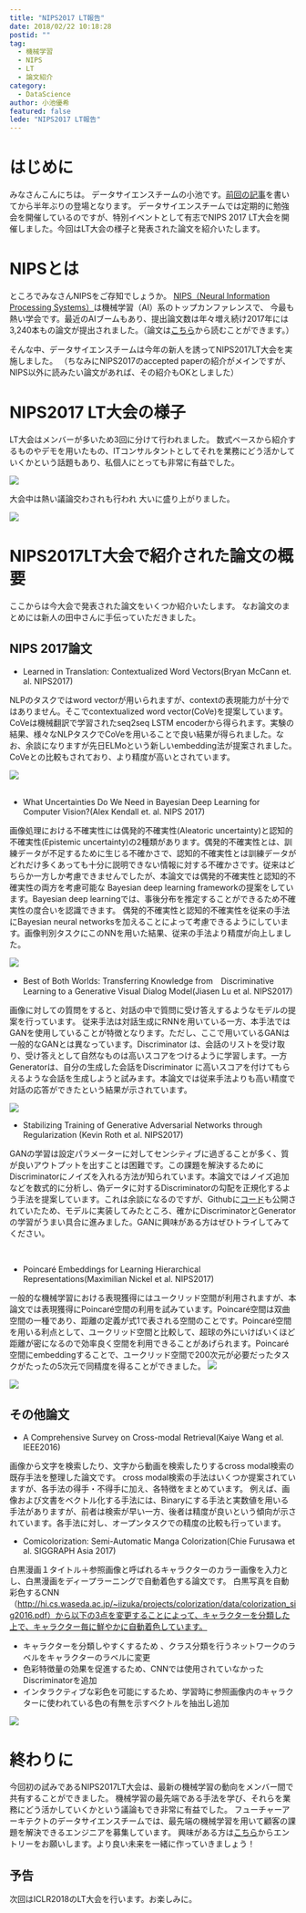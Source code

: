 ```yaml
---
title: "NIPS2017 LT報告"
date: 2018/02/22 10:18:28
postid: ""
tag:
  - 機械学習
  - NIPS
  - LT
  - 論文紹介
category:
  - DataScience
author: 小池優希
featured: false
lede: "NIPS2017 LT報告"
---
```

# はじめに

みなさんこんにちは。
データサイエンスチームの小池です。[前回の記事](/articles/20170526/)を書いてから半年ぶりの登場となります。
データサイエンスチームでは定期的に勉強会を開催しているのですが、特別イベントとして有志でNIPS 2017 LT大会を開催しました。今回はLT大会の様子と発表された論文を紹介いたします。

# NIPSとは
ところでみなさんNIPSをご存知でしょうか。
[NIPS（Neural Information Processing Systems）](https://nips.cc/)は機械学習（AI）系のトップカンファレンスで、
今最も熱い学会です。最近のAIブームもあり、提出論文数は年々増え続け2017年には3,240本もの論文が提出されました。（論文は[こちら]( https://papers.nips.cc/book/advances-in-neural-information-processing-systems-30-2017 )から読むことができます。）

そんな中、データサイエンスチームは今年の新人を誘ってNIPS2017LT大会を実施しました。
（ちなみにNIPS2017のaccepted paperの紹介がメインですが、NIPS以外に読みたい論文があれば、その紹介もOKとしました）


# NIPS2017 LT大会の様子
LT大会はメンバーが多いため3回に分けて行われました。
数式ベースから紹介するものやデモを用いたもの、ITコンサルタントとしてそれを業務にどう活かしていくかという話題もあり、私個人にとっても非常に有益でした。


<img src="/images/20180222/photo_20180222_01.jpeg" loading="lazy">


大会中は熱い議論交わされも行われ 大いに盛り上がりました。


<img src="/images/20180222/photo_20180222_02.jpeg" loading="lazy">



# NIPS2017LT大会で紹介された論文の概要
ここからは今大会で発表された論文をいくつか紹介いたします。
なお論文のまとめには新人の田中さんに手伝っていただきました。

## NIPS 2017論文

- Learned in Translation: Contextualized Word Vectors(Bryan McCann et. al. NIPS2017)

NLPのタスクではword vectorが用いられますが、contextの表現能力が十分ではありません。そこでcontextualized word vector(CoVe)を提案しています。CoVeは機械翻訳で学習されたseq2seq LSTM encoderから得られます。実験の結果、様々なNLPタスクでCoVeを用いることで良い結果が得られました。なお、余談になりますが先日ELMoという新しいembedding法が提案されました。CoVeとの比較もされており、より精度が高いとされています。

<img src="/images/20180222/photo_20180222_03.png" loading="lazy">

</br>
</br>

- What Uncertainties Do We Need in Bayesian Deep Learning for Computer Vision?(Alex Kendall et. al. NIPS 2017)


画像処理における不確実性には偶発的不確実性(Aleatoric uncertainty)と認知的不確実性(Epistemic uncertainty)の2種類があります。偶発的不確実性とは、訓練データが不足するために生じる不確かさで、認知的不確実性とは訓練データがどれだけ多くあっても十分に説明できない情報に対する不確かさです。従来はどちらか一方しか考慮できませんでしたが、本論文では偶発的不確実性と認知的不確実性の両方を考慮可能な Bayesian deep learning frameworkの提案をしています。Bayesian deep learningでは、事後分布を推定することができるため不確実性の度合いを認識できます。 偶発的不確実性と認知的不確実性を従来の手法にBayesian neural networksを加えることによって考慮できるようにしています。画像判別タスクにこのNNを用いた結果、従来の手法より精度が向上しました。

<img src="/images/20180222/photo_20180222_04.png" loading="lazy">
</br>

- Best of Both Worlds: Transferring Knowledge from　Discriminative Learning to a Generative Visual Dialog Model(Jiasen Lu et al. NIPS2017)

画像に対しての質問をすると、対話の中で質問に受け答えするようなモデルの提案を行っています。 従来手法は対話生成にRNNを用いている一方、本手法ではGANを使用していることが特徴となります。ただし、ここで用いているGANは一般的なGANとは異なっています。Discriminator は、会話のリストを受け取り、受け答えとして自然なものは高いスコアをつけるように学習します。一方Generatorは、自分の生成した会話をDiscriminator に高いスコアを付けてもらえるような会話を生成しようと試みます。本論文では従来手法よりも高い精度で対話の応答ができたという結果が示されています。


<img src="/images/20180222/photo_20180222_05.png" loading="lazy">


</br>

- Stabilizing Training of Generative Adversarial Networks through Regularization (Kevin Roth et al. NIPS2017)

GANの学習は設定パラメーターに対してセンシティブに過ぎることが多く、質が良いアウトプットを出すことは困難です。この課題を解決するためにDiscriminatorにノイズを入れる方法が知られています。本論文ではノイズ追加などを数式的に分析し、偽データに対するDiscriminatorの勾配を正規化するよう手法を提案しています。これは余談になるのですが、Githubに[コード](https://github.com/rothk/Stabilizing_GANs)も公開されていたため、モデルに実装してみたところ、確かにDiscriminatorとGeneratorの学習がうまい具合に進みました。GANに興味がある方はぜひトライしてみてください。




</br>



- Poincaré Embeddings for Learning Hierarchical Representations(Maximilian Nickel et al. NIPS2017)

一般的な機械学習における表現獲得にはユークリッド空間が利用されますが、本論文では表現獲得にPoincaré空間の利用を試みています。Poincaré空間は双曲空間の一種であり、距離の定義が式1で表される空間のことです。Poincaré空間を用いる利点として、ユークリッド空間と比較して、超球の外にいけばいくほど距離が密になるので効率良く空間を利用できることがあげられます。Poincaré空間にembeddingすることで、ユークリッド空間で200次元が必要だったタスクがたったの5次元で同精度を得ることができました。
<img src="/images/20180222/photo_20180222_06.png"  class="img-small-size" loading="lazy">

<img src="/images/20180222/photo_20180222_07.png" loading="lazy">



</br>

## その他論文

- A Comprehensive Survey on Cross-modal Retrieval(Kaiye Wang et al. IEEE2016)

画像から文字を検索したり、文字から動画を検索したりするcross modal検索の既存手法を整理した論文です。
cross modal検索の手法はいくつか提案されていますが、各手法の得手・不得手に加え、各特徴をまとめています。 例えば、画像および文書をベクトル化する手法には、Binaryにする手法と実数値を用いる手法がありますが、前者は検索が早い一方、後者は精度が良いという傾向が示されています。各手法に対し、オープンタスクでの精度の比較も行っています。
</br>

- Comicolorization: Semi-Automatic Manga Colorization(Chie Furusawa et al. SIGGRAPH Asia 2017)

白黒漫画１タイトル＋参照画像と呼ばれるキャラクターのカラー画像を入力とし、白黒漫画をディープラーニングで自動着色する論文です。
白黒写真を自動彩色するCNN（http://hi.cs.waseda.ac.jp/~iizuka/projects/colorization/data/colorization_sig2016.pdf）から以下の3点を変更することによって、キャラクターを分類した上で、キャラクター毎に鮮やかに自動着色しています。

- キャラクターを分類しやすくするため 、クラス分類を行うネットワークのラベルをキャラクターのラベルに変更
- 色彩特徴量の効果を促進するため、CNNでは使用されていなかったDiscriminatorを追加
- インタラクティブな彩色を可能にするため、学習時に参照画像内のキャラクターに使われている色の有無を示すベクトルを抽出し追加
<img src="/images/20180222/photo_20180222_08.png" loading="lazy">




# 終わりに
今回初の試みであるNIPS2017LT大会は、最新の機械学習の動向をメンバー間で共有することができました。
機械学習の最先端である手法を学び、それらを業務にどう活かしていくかという議論もでき非常に有益でした。
フューチャーアーキテクトのデータサイエンスチームでは、最先端の機械学習を用いて顧客の課題を解決できるエンジニアを募集しています。
興味がある方は[こちら](https://www.future.co.jp/recruit/)からエントリーをお願いします。より良い未来を一緒に作っていきましょう！

## 予告
次回はICLR2018のLT大会を行います。お楽しみに。


